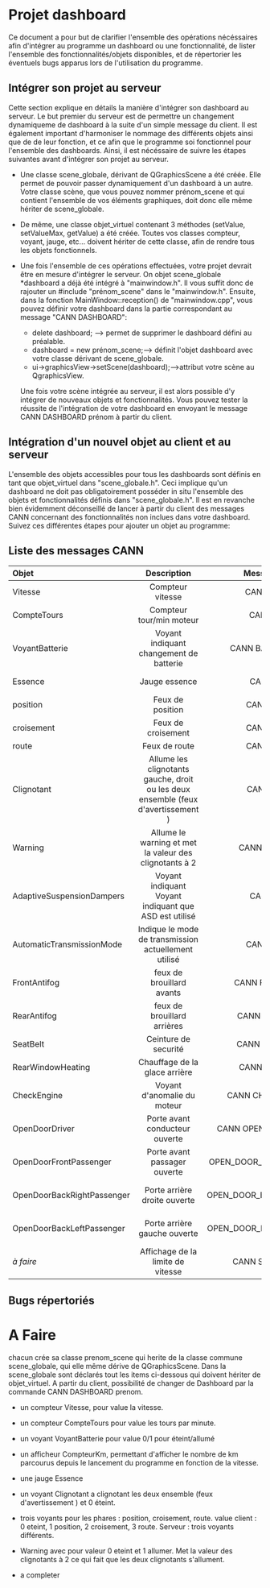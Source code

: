 # Projet dashboard
Ce document a pour but de clarifier l'ensemble des opérations nécéssaires afin
d'intégrer au programme un dashboard ou une fonctionnalité, de lister
l'ensemble des fonctionnalités/objets disponibles, et de répertorier les
éventuels bugs apparus lors de l'utilisation du programme.

## Intégrer son projet au serveur
Cette section explique en détails la manière d'intégrer son dashboard au
serveur. Le but premier du serveur est de permettre un changement dynamiqueme de
dashboard à la suite d'un simple message du client. Il est également important
d'harmoniser le nommage des différents objets ainsi que de de leur fonction, et
ce afin que le programme soi fonctionnel pour l'ensemble des dashboards. Ainsi,
il est nécéssaire de suivre les étapes suivantes avant d'intégrer son projet au
serveur.

* Une classe scene\_globale, dérivant de QGraphicsScene a été créée. Elle permet
de pouvoir passer dynamiquement d'un dashboard à un autre. Votre classe scène,
que vous pouvez nommer prénom_scene et qui contient l'ensemble de vos éléments
graphiques, doit donc elle même hériter de scene\_globale. 
* De même, une classe objet_virtuel contenant 3 méthodes (setValue, setValueMax,
getValue) a été créée. Toutes vos classes compteur, voyant, jauge, etc...
doivent hériter de cette classe, afin de rendre tous les objets fonctionnels. 
* Une fois l'ensemble de ces opérations effectuées, votre projet devrait être en
mesure d'intégrer le serveur. On objet scene_globale *dashboard a déjà été
intégré à "mainwindow.h". Il vous suffit donc de rajouter un #include
"prénom_scene" dans le "mainwindow.h". Ensuite, dans la fonction
MainWindow::reception() de "mainwindow.cpp", vous pouvez définir votre
dashboard dans la partie correspondant au message "CANN DASHBOARD":
    - delete dashboard; --> permet de supprimer le dashboard défini au
    préalable.
    - dashboard = new prénom_scene;--> définit l'objet dashboard avec votre
    classe dérivant de scene_globale.
    - ui->graphicsView->setScene(dashboard);-->attribut votre scène au
    QgraphicsView.

   Une fois votre scène intégrée au serveur, il est alors possible d'y intégrer
   de nouveaux objets et fonctionnalités. Vous pouvez tester la réussite de
   l'intégration de votre dashboard en envoyant le message CANN DASHBOARD prénom
   à partir du client.

## Intégration d'un nouvel objet au client et au serveur

L'ensemble des objets accessibles pour tous les dashboards sont définis en tant
que objet_virtuel dans "scene_globale.h". Ceci implique qu'un dashboard ne doit
pas obligatoirement posséder in situ l'ensemble des objets et fonctionnalités
définis dans "scene_globale.h". Il est en revanche bien évidemment déconseillé
de lancer à partir du client des messages CANN concernant des fonctionnalités
non inclues dans votre dashboard. Suivez ces différentes étapes pour ajouter un
objet au programme:

## Liste des messages CANN

| Objet                     | Description                                            | Message CANN         | Valeurs                                           |
|:------------------------- |:------------------------------------------------------:|:--------------------:| -------------------------------------------------:|
| Vitesse                   | Compteur vitesse                                       | CANN SPEED X         | X=vitesse                                         |
| CompteTours               | Compteur tour/min moteur                               | CANN RPM X           | X=rpm                                             |
| VoyantBatterie            | Voyant indiquant changement de batterie                | CANN BATTERY_LIGHT   | 0 éteint,1 allumé                                 |
| Essence                   | Jauge essence                                          | CANN GAZ X           | X=%d'essence restant                              |
| position                  | Feux de position                                       | CANN LIGHT X         | 0=éteint, 1=allumé                                |
| croisement                | Feux de croisement                                     | CANN LIGHT X         | 0=éteint, 2=allumé                                |
| route                     | Feux de route                                          | CANN LIGHT X         | 0=éteint, 3=allumé                                |
|Clignotant|Allume les clignotants gauche, droit ou les deux ensemble (feux d'avertissement ) |CANN TURN X|1=clignotant droit,-1=clignotant gauche, 2 clignotant les deux 0=éteint|
| Warning                   | Allume le warning et met la valeur des clignotants à 2 | CANN WARNING X       | 0=éteint, 1=allumé                                |
| AdaptiveSuspensionDampers | Voyant indiquant Voyant indiquant que ASD est utilisé  | CANN ASD X           | 0 éteint, 1 allumé                                |
| AutomaticTransmissionMode |  Indique le mode de transmission actuellement utilisé       | CANN MODE  X         | 1=P, 2=R, 3=N, 4=D                                |
| FrontAntifog              | feux de brouillard avants                                   | CANN FRONT_FOG X     | 0=éteint, 1=allumé                                |
| RearAntifog               | feux de brouillard arrières                                 | CANN REAR_FOG X      | 0=éteint, 1=allumé                                |
| SeatBelt                  | Ceinture de securité                                   | CANN SEAT_BELT X     | 0=éteint, 1=allumé                                |
| RearWindowHeating         | Chauffage de la glace arrière                          | CANN RW_HEAT X       | 0=éteint, 1=allumé                                |
| CheckEngine               | Voyant d'anomalie du moteur                            | CANN CHECK_ENGINE X  | 0=éteint, 1=allumé                                |
| OpenDoorDriver        | Porte avant conducteur ouverte                          | CANN OPEN_DOOR_DRIVER X       | 0=éteint, =allumé                    |
| OpenDoorFrontPassenger        | Porte avant passager ouverte                          | CANN OPEN_DOOR_FRONT_PASSENGER X       | 0=éteint, =allumé                    |
| OpenDoorBackRightPassenger        | Porte arrière droite ouverte                          | CANN OPEN_DOOR_BACK_R_PASSENGER X       | 0=éteint, =allumé                    |
| OpenDoorBackLeftPassenger        | Porte arrière gauche ouverte                          | CANN OPEN_DOOR_BACK_L_PASSENGER X       | 0=éteint, =allumé                    |
| _à faire_                 | Affichage de la limite de vitesse                      | CANN SPEED_LIMIT X   | X=Limite de vitesse                               |

## Bugs répertoriés

# A Faire

chacun crée sa classe prenom_scene qui herite de la classe commune
scene_globale, qui elle même dérive de QGraphicsScene. Dans la scene_globale
sont déclarés tout les items ci-dessous qui doivent hériter de objet_virtuel. A
partir du client, possibilité de changer de Dashboard par la commande CANN
DASHBOARD prenom.
 
 * un compteur Vitesse, pour value la vitesse.
 * un compteur CompteTours pour value les tours par minute.
 * un voyant VoyantBatterie pour value 0/1 pour éteint/allumé
 * un afficheur CompteurKm, permettant d'afficher le nombre de km parcourus
 depuis le lancement du programme en fonction de la vitesse.
 * une jauge Essence 
 * un voyant Clignotant a  clignotant les deux ensemble (feux d'avertissement ) et 0 éteint.
 * trois voyants pour les phares : position, croisement, route. value client : 0
 eteint, 1 position, 2 croisement, 3 route. Serveur : trois voyants différents.
 * Warning avec pour valeur 0 eteint et 1 allumer. Met la valeur des clignotants
 à 2 ce qui fait que les deux clignotants s'allument.

 * a completer
